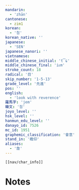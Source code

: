 ```yaml
---
mandarin:
  - 'zhān'
cantonese:
  - zim1
korean:
  - '첨'
korean_native: ''
japanese:
  - 'SEN'
japanese_nanori: ''
vietnamese:
middle_chinese_initial: 't͡ɕ'
middle_chinese_final: 'iᴇm'
stroke_count: 18
radical: '目'
skip_number: '1-5-13'
grade_level: '先進'
pos: ''
english:
  - 'look with reverence'
羅馬字: 'jem'
韓文: '점'
joyo_level: ''
hsk_level: ''
hanmun_edu_level: ''
danayo_id: 7526
mc_id: 1951
graphemic_classification: '會意'
stand_in: '瞻仰'
aliases:
  - '詹'
---
```

```meta-bind-embed
[[nav/char_info]]
```

# Notes
